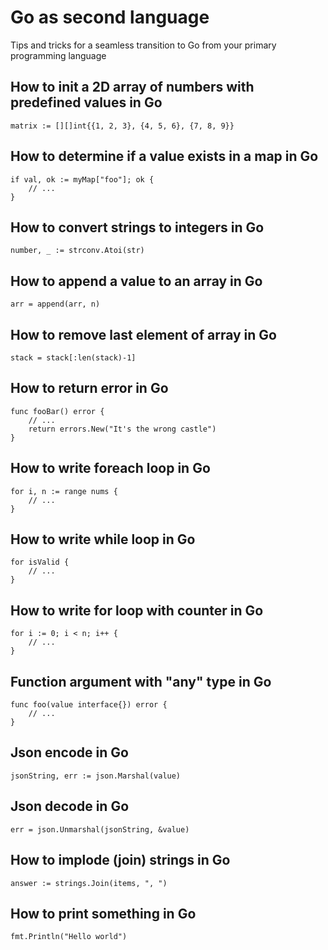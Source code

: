 # Go as second language
Tips and tricks for a seamless transition to Go from your primary programming language

## How to init a 2D array of numbers with predefined values in Go
```
matrix := [][]int{{1, 2, 3}, {4, 5, 6}, {7, 8, 9}}
```

## How to determine if a value exists in a map in Go
```
if val, ok := myMap["foo"]; ok {
    // ...
}
```

## How to convert strings to integers in Go
```
number, _ := strconv.Atoi(str)
```

## How to append a value to an array in Go
```
arr = append(arr, n)
```

## How to remove last element of array in Go
```
stack = stack[:len(stack)-1]
```

## How to return error in Go
```
func fooBar() error {
    // ...
    return errors.New("It's the wrong castle")
}
```

## How to write foreach loop in Go
```
for i, n := range nums {
    // ...
}
```

## How to write while loop in Go
```
for isValid {
    // ...
}
```

## How to write for loop with counter in Go
```
for i := 0; i < n; i++ {
    // ...
}
```

## Function argument with "any" type in Go
```
func foo(value interface{}) error {
    // ...
}
```

## Json encode in Go
```
jsonString, err := json.Marshal(value)
```

## Json decode in Go
```
err = json.Unmarshal(jsonString, &value)
```

## How to implode (join) strings in Go
```
answer := strings.Join(items, ", ")
```

## How to print something in Go
```
fmt.Println("Hello world")
```

